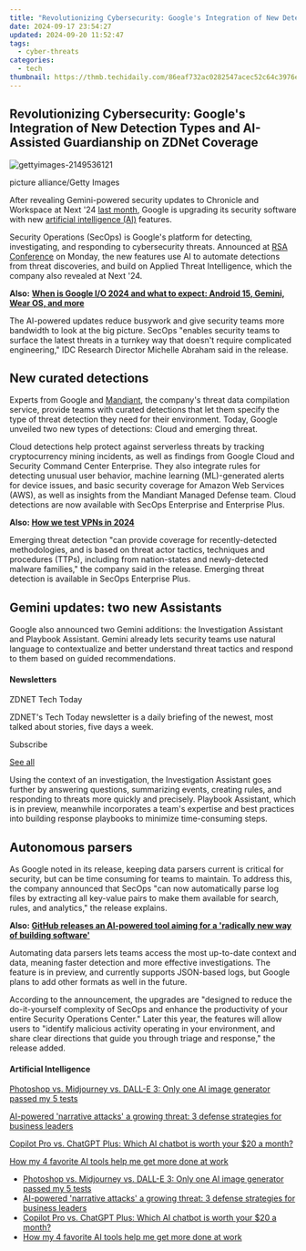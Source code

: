```yaml
---
title: "Revolutionizing Cybersecurity: Google's Integration of New Detection Types and AI-Assisted Guardianship on ZDNet Coverage"
date: 2024-09-17 23:54:27
updated: 2024-09-20 11:52:47
tags:
  - cyber-threats
categories:
  - tech
thumbnail: https://thmb.techidaily.com/86eaf732ac0282547acec52c64c3976ebfde5c25b2b266f861ae95d9b96270a9.jpg
---
```


## Revolutionizing Cybersecurity: Google's Integration of New Detection Types and AI-Assisted Guardianship on ZDNet Coverage

![gettyimages-2149536121](https://www.zdnet.com/a/img/resize/de5cc19f9fcc266accc9b9c212348c50614cffec/2024/05/05/2bc81d54-fee7-4d45-926f-58090df7e959/gettyimages-2149536121.jpg?auto=webp&precrop=1024,575,x0,y0&width=1280)

picture alliance/Getty Images

After revealing Gemini-powered security updates to Chronicle and Workspace at Next '24 [last month](https://www.zdnet.com/article/google-unveils-new-gemini-powered-security-updates-to-chronicle-and-workspace/), Google is upgrading its security software with new [artificial intelligence (AI)](https://www.zdnet.com/article/what-is-ai-heres-everything-you-need-to-know-about-artificial-intelligence/) features.

Security Operations (SecOps) is Google's platform for detecting, investigating, and responding to cybersecurity threats. Announced at [RSA Conference](https://www.rsaconference.com/) on Monday, the new features use AI to automate detections from threat discoveries, and build on Applied Threat Intelligence, which the company also revealed at Next '24\. 

**Also:** [**When is Google I/O 2024 and what to expect: Android 15, Gemini, Wear OS, and more**](https://www.zdnet.com/article/when-is-google-io-2024-and-what-to-expect-android-15-gemini-ai-wearos-more/)

The AI-powered updates reduce busywork and give security teams more bandwidth to look at the big picture. SecOps "enables security teams to surface the latest threats in a turnkey way that doesn't require complicated engineering," IDC Research Director Michelle Abraham said in the release.

## New curated detections 

Experts from Google and [Mandiant](https://www.zdnet.com/article/google-is-buying-cybersecurity-company-mandiant-for-5-4-billion/), the company's threat data compilation service, provide teams with curated detections that let them specify the type of threat detection they need for their environment. Today, Google unveiled two new types of detections: Cloud and emerging threat.

Cloud detections help protect against serverless threats by tracking cryptocurrency mining incidents, as well as findings from Google Cloud and Security Command Center Enterprise. They also integrate rules for detecting unusual user behavior, machine learning (ML)-generated alerts for device issues, and basic security coverage for Amazon Web Services (AWS), as well as insights from the Mandiant Managed Defense team. Cloud detections are now available with SecOps Enterprise and Enterprise Plus.

**Also: [How we test VPNs in 2024](https://www.zdnet.com/article/how-we-test-and-review-vpns/)**

Emerging threat detection "can provide coverage for recently-detected methodologies, and is based on threat actor tactics, techniques and procedures (TTPs), including from nation-states and newly-detected malware families," the company said in the release. Emerging threat detection is available in SecOps Enterprise Plus.

## Gemini updates: two new Assistants 

Google also announced two Gemini additions: the Investigation Assistant and Playbook Assistant. Gemini already lets security teams use natural language to contextualize and better understand threat tactics and respond to them based on guided recommendations. 

#### Newsletters

ZDNET Tech Today

ZDNET's Tech Today newsletter is a daily briefing of the newest, most talked about stories, five days a week.

 Subscribe

[See all](https://www.zdnet.com/newsletters/)

Using the context of an investigation, the Investigation Assistant goes further by answering questions, summarizing events, creating rules, and responding to threats more quickly and precisely. Playbook Assistant, which is in preview, meanwhile incorporates a team's expertise and best practices into building response playbooks to minimize time-consuming steps.

## Autonomous parsers

As Google noted in its release, keeping data parsers current is critical for security, but can be time consuming for teams to maintain. To address this, the company announced that SecOps "can now automatically parse log files by extracting all key-value pairs to make them available for search, rules, and analytics," the release explains.

**Also: [GitHub releases an AI-powered tool aiming for a 'radically new way of building software'](https://www.zdnet.com/article/github-releases-an-ai-powered-tool-that-is-a-radically-new-way-of-building-software/)**

Automating data parsers lets teams access the most up-to-date context and data, meaning faster detection and more effective investigations. The feature is in preview, and currently supports JSON-based logs, but Google plans to add other formats as well in the future.

According to the announcement, the upgrades are "designed to reduce the do-it-yourself complexity of SecOps and enhance the productivity of your entire Security Operations Center." Later this year, the features will allow users to "identify malicious activity operating in your environment, and share clear directions that guide you through triage and response," the release added.

#### Artificial Intelligence

[Photoshop vs. Midjourney vs. DALL-E 3: Only one AI image generator passed my 5 tests](https://www.zdnet.com/article/is-photoshops-new-text-to-image-as-good-as-midjourney-and-dall-e-we-test-it-and-see/ "Photoshop vs. Midjourney vs. DALL-E 3: Only one AI image generator passed my 5 tests")

[AI-powered 'narrative attacks' a growing threat: 3 defense strategies for business leaders](https://www.zdnet.com/article/ai-powered-narrative-attacks-a-growing-threat-3-defense-strategies-for-business-leaders/ "AI-powered 'narrative attacks' a growing threat: 3 defense strategies for business leaders")

[Copilot Pro vs. ChatGPT Plus: Which AI chatbot is worth your $20 a month?](https://www.zdnet.com/article/copilot-pro-vs-chatgpt-plus-which-is-ai-chatbot-is-worth-your-20-a-month/ "Copilot Pro vs. ChatGPT Plus: Which AI chatbot is worth your $20 a month?")

[How my 4 favorite AI tools help me get more done at work](https://www.zdnet.com/article/how-my-4-favorite-ai-tools-help-me-get-more-done-at-work/ "How my 4 favorite AI tools help me get more done at work")

* [Photoshop vs. Midjourney vs. DALL-E 3: Only one AI image generator passed my 5 tests](https://www.zdnet.com/article/is-photoshops-new-text-to-image-as-good-as-midjourney-and-dall-e-we-test-it-and-see/ "Photoshop vs. Midjourney vs. DALL-E 3: Only one AI image generator passed my 5 tests")
* [AI-powered 'narrative attacks' a growing threat: 3 defense strategies for business leaders](https://www.zdnet.com/article/ai-powered-narrative-attacks-a-growing-threat-3-defense-strategies-for-business-leaders/ "AI-powered 'narrative attacks' a growing threat: 3 defense strategies for business leaders")
* [Copilot Pro vs. ChatGPT Plus: Which AI chatbot is worth your $20 a month?](https://www.zdnet.com/article/copilot-pro-vs-chatgpt-plus-which-is-ai-chatbot-is-worth-your-20-a-month/ "Copilot Pro vs. ChatGPT Plus: Which AI chatbot is worth your $20 a month?")
* [How my 4 favorite AI tools help me get more done at work](https://www.zdnet.com/article/how-my-4-favorite-ai-tools-help-me-get-more-done-at-work/ "How my 4 favorite AI tools help me get more done at work")

<ins class="adsbygoogle"
     style="display:block"
     data-ad-format="autorelaxed"
     data-ad-client="ca-pub-7571918770474297"
     data-ad-slot="1223367746"></ins>



<ins class="adsbygoogle"
     style="display:block"
     data-ad-client="ca-pub-7571918770474297"
     data-ad-slot="8358498916"
     data-ad-format="auto"
     data-full-width-responsive="true"></ins>
